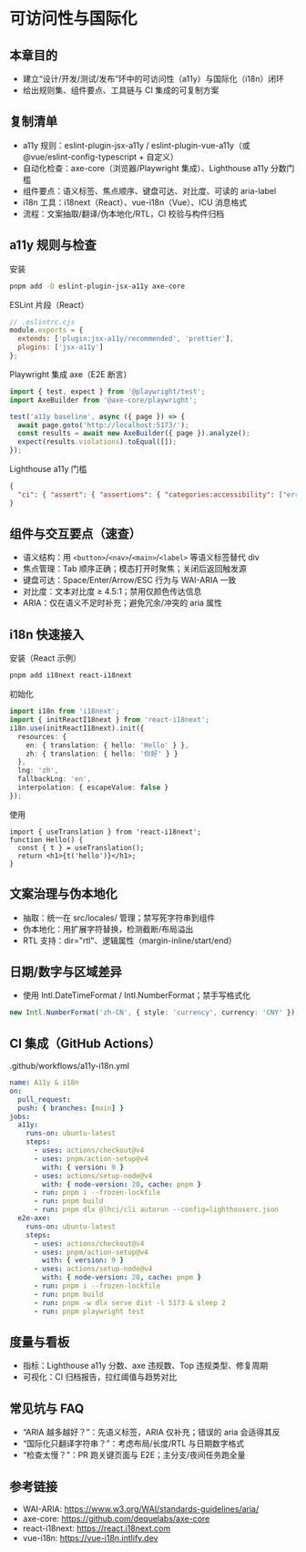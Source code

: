# 可访问性与国际化

## 本章目的
- 建立“设计/开发/测试/发布”环中的可访问性（a11y）与国际化（i18n）闭环
- 给出规则集、组件要点、工具链与 CI 集成的可复制方案

## 复制清单
- a11y 规则：eslint-plugin-jsx-a11y / eslint-plugin-vue-a11y（或 @vue/eslint-config-typescript + 自定义）
- 自动化检查：axe-core（浏览器/Playwright 集成）、Lighthouse a11y 分数门槛
- 组件要点：语义标签、焦点顺序、键盘可达、对比度、可读的 aria-label
- i18n 工具：i18next（React）、vue-i18n（Vue）、ICU 消息格式
- 流程：文案抽取/翻译/伪本地化/RTL，CI 校验与构件归档

## a11y 规则与检查
安装
```bash
pnpm add -D eslint-plugin-jsx-a11y axe-core
```
ESLint 片段（React）
```js
// .eslintrc.cjs
module.exports = {
  extends: ['plugin:jsx-a11y/recommended', 'prettier'],
  plugins: ['jsx-a11y']
};
```
Playwright 集成 axe（E2E 断言）
```ts
import { test, expect } from '@playwright/test';
import AxeBuilder from '@axe-core/playwright';

test('a11y baseline', async ({ page }) => {
  await page.goto('http://localhost:5173/');
  const results = await new AxeBuilder({ page }).analyze();
  expect(results.violations).toEqual([]);
});
```
Lighthouse a11y 门槛
```json
{
  "ci": { "assert": { "assertions": { "categories:accessibility": ["error", { "minScore": 0.9 }] } } }
}
```

## 组件与交互要点（速查）
- 语义结构：用 `<button>`/`<nav>`/`<main>`/`<label>` 等语义标签替代 div
- 焦点管理：Tab 顺序正确；模态打开时聚焦；关闭后返回触发源
- 键盘可达：Space/Enter/Arrow/ESC 行为与 WAI-ARIA 一致
- 对比度：文本对比度 ≥ 4.5:1；禁用仅颜色传达信息
- ARIA：仅在语义不足时补充；避免冗余/冲突的 aria 属性

## i18n 快速接入
安装（React 示例）
```bash
pnpm add i18next react-i18next
```
初始化
```ts
import i18n from 'i18next';
import { initReactI18next } from 'react-i18next';
i18n.use(initReactI18next).init({
  resources: {
    en: { translation: { hello: 'Hello' } },
    zh: { translation: { hello: '你好' } }
  },
  lng: 'zh',
  fallbackLng: 'en',
  interpolation: { escapeValue: false }
});
```
使用
```tsx
import { useTranslation } from 'react-i18next';
function Hello() {
  const { t } = useTranslation();
  return <h1>{t('hello')}</h1>;
}
```

## 文案治理与伪本地化
- 抽取：统一在 src/locales/ 管理；禁写死字符串到组件
- 伪本地化：用扩展字符替换，检测截断/布局溢出
- RTL 支持：dir="rtl"、逻辑属性（margin-inline/start/end）

## 日期/数字与区域差异
- 使用 Intl.DateTimeFormat / Intl.NumberFormat；禁手写格式化
```ts
new Intl.NumberFormat('zh-CN', { style: 'currency', currency: 'CNY' }).format(1234.56);
```

## CI 集成（GitHub Actions）
.github/workflows/a11y-i18n.yml
```yml
name: A11y & i18n
on:
  pull_request:
  push: { branches: [main] }
jobs:
  a11y:
    runs-on: ubuntu-latest
    steps:
      - uses: actions/checkout@v4
      - uses: pnpm/action-setup@v4
        with: { version: 9 }
      - uses: actions/setup-node@v4
        with: { node-version: 20, cache: pnpm }
      - run: pnpm i --frozen-lockfile
      - run: pnpm build
      - run: pnpm dlx @lhci/cli autorun --config=lighthouserc.json
  e2e-axe:
    runs-on: ubuntu-latest
    steps:
      - uses: actions/checkout@v4
      - uses: pnpm/action-setup@v4
        with: { version: 9 }
      - uses: actions/setup-node@v4
        with: { node-version: 20, cache: pnpm }
      - run: pnpm i --frozen-lockfile
      - run: pnpm build
      - run: pnpm -w dlx serve dist -l 5173 & sleep 2
      - run: pnpm playwright test
```

## 度量与看板
- 指标：Lighthouse a11y 分数、axe 违规数、Top 违规类型、修复周期
- 可视化：CI 归档报告，拉红阈值与趋势对比

## 常见坑与 FAQ
- “ARIA 越多越好？”：先语义标签，ARIA 仅补充；错误的 aria 会适得其反
- “国际化只翻译字符串？”：考虑布局/长度/RTL 与日期数字格式
- “检查太慢？”：PR 跑关键页面与 E2E；主分支/夜间任务跑全量

## 参考链接
- WAI-ARIA: https://www.w3.org/WAI/standards-guidelines/aria/
- axe-core: https://github.com/dequelabs/axe-core
- react-i18next: https://react.i18next.com
- vue-i18n: https://vue-i18n.intlify.dev